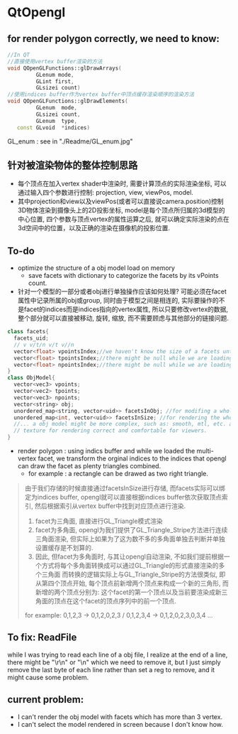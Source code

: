 # QtOpengl

## for render polygon correctly, we need to know:
```c++
//In QT
//直接使用vertex buffer渲染的方法
void QOpenGLFunctions::glDrawArrays(
         GLenum mode, 
         GLint first, 
         GLsizei count)
//使用indices buffer作为vertex buffer中顶点缓存渲染顺序的渲染方法
void QOpenGLFunctions::glDrawElements(
         GLenum  mode,
         GLsizei count,
         GLenum  type,
   const GLvoid  *indices)
```

GL_enum : see in "./Readme/GL_enum.jpg"


<!-- <img src="./README/GLenum.png" style="zoom:100%;" /> -->

## 针对被渲染物体的整体控制思路
- 每个顶点在加入vertex shader中渲染时, 需要计算顶点的实际渲染坐标, 可以通过输入四个参数进行控制: projection, view, viewPos, model.
- 其中projection和view以及viewPos(或者可以直接说camera.position)控制3D物体渲染到摄像头上的2D投影坐标, model是每个顶点所归属的3d模型的中心位置, 四个参数与顶点vertex的属性运算之后, 就可以确定实际渲染的点在3d空间中的位置，以及正确的渲染在摄像机的投影位置.

## To-do
- optimize the structure of a obj model load on memory
  - save facets with dictionary to categorize the facets by its vPoints count.
- 针对一个模型的一部分或者obj进行单独操作应该如何处理? 可能必须在facet属性中记录所属的obj或group, 同时由于模型之间是相连的, 实际要操作的不是facet的indices而是indices指向的vertex属性, 所以只要修改vertex的数据, 整个部分就可以直接被移动, 旋转, 缩放, 而不需要顾虑与其他部分的链接问题.

```c++
class facets{
  facets_uid;
  // v v/t/n v/t v//n
  vector<float> vpointsIndex;//we haven't know the size of a facets until we loaded it.
  vector<float> tpointsIndex;//there might be null while we are loading, so we might check if it exists.
  vector<float> npointsIndex;//there might be null while we are loading, so we might check if it exists.
}
class ObjModel{
  vector<vec3> vpoints;
  vector<vec2> tpoints;
  vector<vec3> npoints;
  vector<string> obj;
  unordered_map<string, vector<uid>> facetsInObj; //for modifing a whole part of a objModel.
  unordered_map<int, vector<uid>> facetsInSize; //for rendering the whole objModel on Screen by opengl functions correctly.
  //... a obj model might be more complex, such as: smooth, mtl, etc. and I will and be willing to fix all of them to build this project after I finish my current emergent works.
  // texture for rendering correct and comfortable for viewers.
}

```

- render polygon : using indics buffer and while we loaded the multi-vertex facet, we transform the orginal indices to the indices that opengl can draw the facet as plenty triangles combined.
  - for example : a rectangle can be drawed as two right triangle.


> 由于我们存储的时候直接通过facetsInSize进行存储, 而facets实际可以绑定为indices buffer, opengl就可以直接根据indices buffer依次获取顶点索引, 然后根据索引从vertex buffer中找到对应顶点进行渲染.
> 1. facet为三角面, 直接进行GL_Triangle模式渲染
> 2. facet为多角面, opengl为我们提供了GL_Triangle_Stripe方法进行连续三角面渲染, 但实际上如果为了这为数不多的多角面单独去判断并单独设置缓存是不划算的.
> 3. 因此, 但facet为多角面时, 与其让opengl自动渲染, 不如我们提前根据一个方式将每个多角面转换成可以通过GL_Triangle的形式直接渲染的多个三角面
> 而转换的逻辑实际上与GL_Triangle_Stripe的方法很类似, 即从第四个顶点开始, 每个顶点前新增两个顶点来构成一个新的三角形, 而新增的两个顶点分别为: 这个facet的第一个顶点以及当前要渲染成新三角面的顶点在这个facet的顶点序列中的前一个顶点.
> 
> for example: 0,1,2,3 -> 0,1,2,0,2,3 / 0,1,2,3,4 -> 0,1,2,0,2,3,0,3,4 ...

## To fix: ReadFile
while I was trying to read each line of a obj file, I realize at the end of a line, there might be "\r\n" or "\n" which we need to remove it, but I just simply remove the last byte of each line rather than set a reg to remove, and it might cause some problem.

## current problem:
- I can't render the obj model with facets which has more than 3 vertex.
- I can't select the model rendered in screen because I don't know how.

